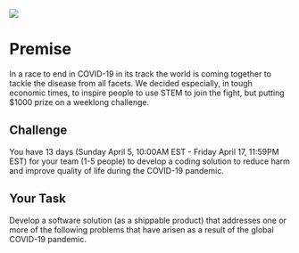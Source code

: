 ![](https://i.groupme.com/905x567.png.3e7cd350e9044cd19e13e382f4b005ab)
# Premise
In a race to end in COVID-19 in its track the world is coming together to tackle the disease from all facets. We decided especially, in tough economic times, to inspire people to use STEM to join the fight, but putting $1000 prize on a weeklong challenge. 
## Challenge 
You have 13 days (Sunday April 5, 10:00AM EST - Friday April 17, 11:59PM EST) for your team (1-5 people) to develop a coding solution to reduce harm and improve quality of life during the COVID-19 pandemic. 

## Your Task
Develop a software solution (as a shippable product) that addresses one or more of the following problems that have arisen as a result of the global COVID-19 pandemic.

